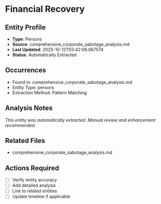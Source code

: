 # Financial Recovery

## Entity Profile
- **Type**: Persons
- **Source**: comprehensive_corporate_sabotage_analysis.md
- **Last Updated**: 2025-10-12T03:42:06.067574
- **Status**: Automatically Extracted

## Occurrences
- Found in: comprehensive_corporate_sabotage_analysis.md
- Entity Type: persons
- Extraction Method: Pattern Matching

## Analysis Notes
*This entity was automatically extracted. Manual review and enhancement recommended.*

## Related Files
- comprehensive_corporate_sabotage_analysis.md

## Actions Required
- [ ] Verify entity accuracy
- [ ] Add detailed analysis
- [ ] Link to related entities
- [ ] Update timeline if applicable
